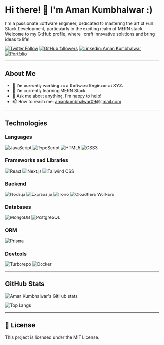 <!-- Header -->
# Hi there! 👋 I'm Aman Kumbhalwar :)

<!-- Introduction -->
I'm a passionate Software Engineer, dedicated to mastering the art of Full Stack Development, particularly in the exciting realm of MERN stack. Welcome to my GitHub profile, where I craft innovative solutions and bring ideas to life!

<!-- Social Media Badges -->
[![Twitter Follow](https://img.shields.io/twitter/follow/kumbhalwar_aman?style=social)](https://twitter.com/kumbhalwar_aman)
[![GitHub followers](https://img.shields.io/github/followers/amanrk2801?label=Follow&style=social)](https://github.com/amanrk2801)
[![Linkedin: Aman Kumbhalwar](https://img.shields.io/badge/-Aman%20Kumbhalwar-blue?style=flat-square&logo=Linkedin&logoColor=white&link=https://www.linkedin.com/in/amanrk2801/)](https://www.linkedin.com/in/amanrk2801/)
[![Portfolio](https://img.shields.io/badge/-Portfolio-green?style=flat-square&logo=appveyor&logoColor=white&link=https://aman-kumbhalwar.vercel.app/)](https://aman-kumbhalwar.vercel.app/)

---

<!-- About Me -->
## About Me

- 💼 I'm currently working as a Software Engineer at XYZ.
- 🌱 I'm currently learning MERN Stack.
- 💬 Ask me about anything, I'm happy to help!
- 📫 How to reach me: amankumbhalwar09@gmail.com

---

<!-- Technologies -->
## Technologies

### Languages

![JavaScript](https://img.shields.io/badge/-JavaScript-F7DF1E?style=flat-square&logo=javascript&logoColor=black)
![TypeScript](https://img.shields.io/badge/-TypeScript-007ACC?style=flat-square&logo=typescript&logoColor=white)
![HTML5](https://img.shields.io/badge/-HTML5-E34F26?style=flat-square&logo=html5&logoColor=white)
![CSS3](https://img.shields.io/badge/-CSS3-1572B6?style=flat-square&logo=css3&logoColor=white)

### Frameworks and Libraries

![React](https://img.shields.io/badge/-React-61DAFB?style=flat-square&logo=react&logoColor=black)
![Next.js](https://img.shields.io/badge/-Next.js-000000?style=flat-square&logo=next.js&logoColor=white)
![Tailwind CSS](https://img.shields.io/badge/-Tailwind%20CSS-38B2AC?style=flat-square&logo=tailwind-css&logoColor=white)

### Backend

![Node.js](https://img.shields.io/badge/-Node.js-339933?style=flat-square&logo=node.js&logoColor=white)
![Express.js](https://img.shields.io/badge/-Express.js-000000?style=flat-square&logo=express&logoColor=white)
![Hono](https://img.shields.io/badge/-Hono-FF9900?style=flat-square&logoColor=white) <!-- Please add logo or change color if possible -->
![Cloudflare Workers](https://img.shields.io/badge/-Cloudflare%20Workers-F38020?style=flat-square&logo=cloudflare&logoColor=white)

### Databases

![MongoDB](https://img.shields.io/badge/-MongoDB-47A248?style=flat-square&logo=mongodb&logoColor=white)
![PostgreSQL](https://img.shields.io/badge/-PostgreSQL-336791?style=flat-square&logo=postgresql&logoColor=white)

### ORM

![Prisma](https://img.shields.io/badge/-Prisma-2D3748?style=flat-square&logoColor=white) <!-- Assuming Prisma doesn't have an official logo -->

### Devtools

![Turborepo](https://img.shields.io/badge/-Turborepo-282C34?style=flat-square&logoColor=white) <!-- Assuming Turborepo doesn't have an official logo -->
![Docker](https://img.shields.io/badge/-Docker-2496ED?style=flat-square&logo=docker&logoColor=white)

---


<!-- GitHub Stats -->
## GitHub Stats

![Aman Kumbhalwar's GitHub stats](https://github-readme-stats.vercel.app/api?username=amanrk2801&show_icons=true&theme=radical)

![Top Langs](https://github-readme-stats.vercel.app/api/top-langs/?username=amanrk2801&layout=compact&theme=radical)


<!-- Recent Activity -->
<!-- ## Recent Activity -->

<!--START_SECTION:activity-->

<!--END_SECTION:activity-->

---

<!-- Footer -->
## 📝 License

This project is licensed under the MIT License.
